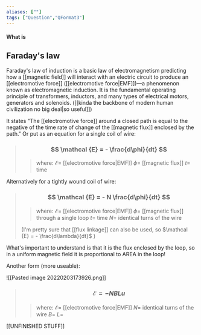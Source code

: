 ```yaml
---
aliases: [""]
tags: ["Question","QFormat3"]
---
```


#### What is
## Faraday's law
Faraday's law of induction is a basic law of electromagnetism predicting how a [[magnetic field]] will interact with an electric circuit to produce an [[electromotive force]] ([[electromotive force|EMF]])—a phenomenon known as electromagnetic induction. 
It is the fundamental operating principle of transformers, inductors, and many types of electrical motors, generators and solenoids. ([[kinda the backbone of modern human civilization no big deal|so useful]])

It states "The [[electromotive force]] around a closed path is equal to the negative of the time rate of change of the [[magnetic flux]] enclosed by the path."
Or put as an equation for a single coil of wire:

> ### $$ \mathcal {E} = - \frac{d\phi}{dt} $$ 
>> where:
>> $\mathcal {E}=$ [[electromotive force|EMF]]
>> $\phi=$ [[magnetic flux]]
>> $t=$ time

Alternatively for a tightly wound coil of wire:

> ### $$ \mathcal {E} = - N \frac{d\phi}{dt} $$
>> where:
>> $\mathcal {E}=$ [[electromotive force|EMF]]
>> $\phi=$ [[magnetic flux]] through a single loop
>> $t=$ time
>> $N =$ identical turns of the wire
> 
> (I'm pretty sure that [[flux linkage]] can also be used, so $\mathcal {E} = - \frac{d\lambda}{dt}$ )

What's important to understand is that it is the flux enclosed by the loop, so in a uniform magnetic field it is proportional to AREA in the loop!

Another form (more useable):

![[Pasted image 20220203173926.png]]

> ### $$ \mathcal {E} =- NBLu $$ 
>> where:
>> $\mathcal {E}=$ [[electromotive force|EMF]]
>> $N=$ identical turns of the wire
>> $B=$
>> $L=$

[[UNFINISHED STUFF]]
